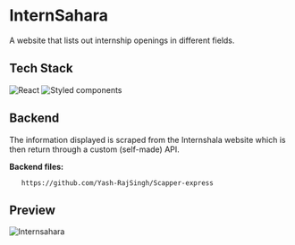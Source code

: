 
# InternSahara
A website that lists out internship openings in different fields.

## Tech Stack
![React](https://img.shields.io/badge/React-20232A?style=for-the-badge&logo=react&logoColor=61DAFB)
![Styled components](https://img.shields.io/badge/styled--components-DB7093?style=for-the-badge&logo=styled-components&logoColor=white)

## Backend
The information displayed is scraped from the Internshala website which is then return through a custom (self-made) API.

**Backend files:**
```http
   https://github.com/Yash-RajSingh/Scapper-express
```


## Preview
![Internsahara](https://user-images.githubusercontent.com/85413348/180658144-6ed91570-5d30-45da-b4d3-7e17016a6b19.png)


